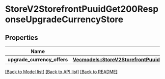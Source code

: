 # StoreV2StorefrontPuuidGet200ResponseUpgradeCurrencyStore

## Properties

Name | Type | Description | Notes
------------ | ------------- | ------------- | -------------
**upgrade_currency_offers** | [**Vec<models::StoreV2StorefrontPuuidGet200ResponseUpgradeCurrencyStoreUpgradeCurrencyOffersInner>**](_store_v2_storefront__puuid__get_200_response_UpgradeCurrencyStore_UpgradeCurrencyOffers_inner.md) |  | 

[[Back to Model list]](../README.md#documentation-for-models) [[Back to API list]](../README.md#documentation-for-api-endpoints) [[Back to README]](../README.md)


